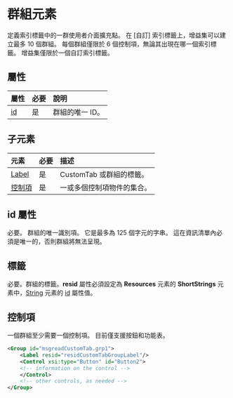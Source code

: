﻿# 群組元素
定義索引標籤中的一群使用者介面擴充點。  在 [自訂] 索引標籤上，增益集可以建立最多 10 個群組。 每個群組僅限於 6 個控制項，無論其出現在哪一個索引標籤。 增益集僅限於一個自訂索引標籤。

## 屬性

|  屬性  |  必要  |  說明  |
|:-----|:-----|:-----|
|  [id](#id)  |  是  | 群組的唯一 ID。|

## 子元素
|  元素 |  必要  |  描述  |
|:-----|:-----|:-----|
|  [Label](#label)      | 是 |  CustomTab 或群組的標籤。  |
|  [控制項](#控制項)    | 是 |  一或多個控制項物件的集合。  |

## id 屬性
必要。 群組的唯一識別項。 它是最多為 125 個字元的字串。 這在資訊清單內必須是唯一的，否則群組將無法呈現。

## 標籤 
必要。群組的標籤。**resid** 屬性必須設定為  **Resources** 元素的 **ShortStrings** 元素中，[String](./resources.md#shortstrings) 元素的 [id](./resources.md) 屬性值。

## 控制項
一個群組至少需要一個控制項。 目前僅支援按鈕[](./control.md#button-control)和功能表[](./menu.md#menu-control)。 

```xml
<Group id="msgreadCustomTab.grp1">
    <Label resid="residCustomTabGroupLabel"/>
    <Control xsi:type="Button" id="Button2">
    <!-- information on the control -->
    </Control>
    <!-- other controls, as needed -->
</Group>
```